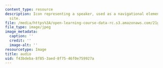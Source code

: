```yaml
---
content_type: resource
description: Icon representing a speaker, used as a navigational element on a course
  site.
file: /media/https%3A/open-learning-course-data-rc.s3.amazonaws.com/21g-504-japanese-iv-spring-2009/f43bdeba8f853aed8f7546f0e759927a_audio.jpg
file_type: image/jpeg
image_metadata:
  caption: ''
  credit: ''
  image-alt: ''
resourcetype: Image
title: audio
uid: f43bdeba-8f85-3aed-8f75-46f0e759927a
---
```

